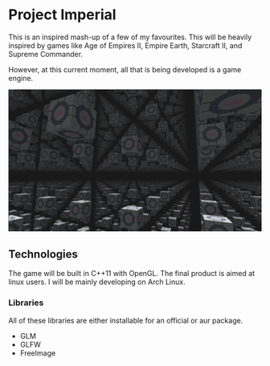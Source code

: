 # Project Imperial
This is an inspired mash-up of a few of my favourites. This will be heavily
inspired by games like Age of Empires II, Empire Earth, Starcraft II, and
Supreme Commander.

However, at this current moment, all that is being developed is a game engine.

![latest screenshot](https://raw.githubusercontent.com/scottgreenup/ProjectImperial/master/latest.png)

## Technologies
The game will be built in C++11 with OpenGL. The final product is aimed at linux
users. I will be mainly developing on Arch Linux.

### Libraries
All of these libraries are either installable for an official or aur package.

 - GLM
 - GLFW
 - FreeImage

